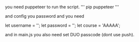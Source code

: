 you need puppeteer to run the script.
'''
pip puppeteer
'''

and config you password and you need 

let username = '';
let password = '';
let course = 'AAAAA';

and in main.js you also need set DUO passcode (dont use push). 
